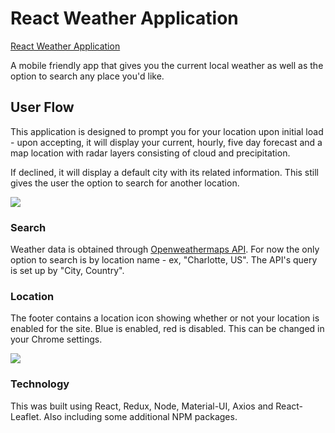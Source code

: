 
# React Weather Application
[React Weather Application](https://reactjs-weather-application.netlify.app/ "React Weather Application")

A mobile friendly app that gives you the current local weather as well as the option to search any place you'd like.



## User Flow

This application is designed to prompt you for your location upon initial load - upon accepting, it will display your current, hourly, five day forecast and a map location with radar layers consisting of cloud and precipitation.



If declined, it will display a default city with its related information. This still gives the user the option to search for another location. 


![](https://i.imgur.com/4nZENbj.png)



### Search


Weather data is obtained through [Openweathermaps API](https://openweathermap.org/ "Openweathermaps API"). For now the only option to search is by location name - ex, "Charlotte, US". The API's query is set up by "City, Country". 

### Location


The footer contains a location icon showing whether or not your location is enabled for the site. Blue is enabled, red is disabled. This can be changed in your Chrome settings.

![](https://i.imgur.com/1HCIV6P.png)




### Technology

This was built using React, Redux, Node, Material-UI, Axios and React-Leaflet. Also including some additional NPM packages.
